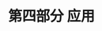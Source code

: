<hgroup>

# <samp class="SANS_Futura_Std_Bold_Condensed_B_11">第四部分</samp> <samp class="SANS_Dogma_OT_Bold_B_11">应用</samp>

</hgroup>
